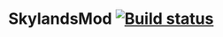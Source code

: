 # SkylandsMod [![Build status](https://teamcity.lolhens.de/app/rest/builds/buildType:SkylandsMod_Build/statusIcon.svg)](https://teamcity.lolhens.de/viewType.html?buildTypeId=SkylandsMod_Build&guest=1)
